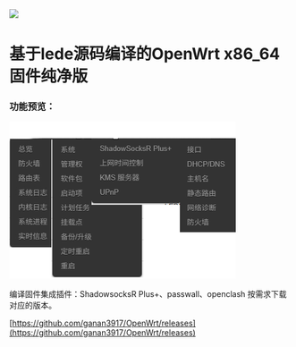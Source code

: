 
<img width="768" src="./images/openwrt.png"/>
  
# 基于lede源码编译的OpenWrt x86_64固件纯净版

### 功能预览：

<img src="./images/lede.png"/>

编译固件集成插件：ShadowsocksR Plus+、passwall、openclash 按需求下载对应的版本。

[https://github.com/ganan3917/OpenWrt/releases](https://github.com/ganan3917/OpenWrt/releases)

